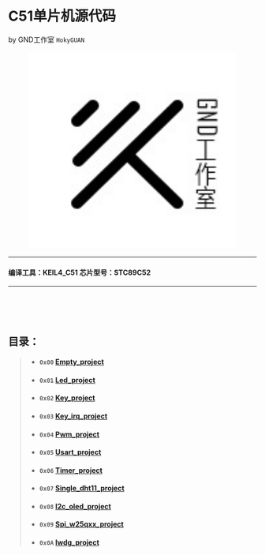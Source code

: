 # C51单片机源代码
by GND工作室 `HokyGUAN`

 <div align="center">
   <img src='../pic/GND-logo.jpg' height="400" width="420"/>
 </div>

***
#### 编译工具：KEIL4_C51 芯片型号：STC89C52
---

<br>
<br>
<br>

## 目录：


>* #### `0x00`  [Empty_project](./STC89C52/keil4_project/0.empty_project)
>* #### `0x01`  [Led_project](./STC89C52/keil4_project/1.led_project)
>* #### `0x02`  [Key_project](./STC89C52/keil4_project/2.key_project)
>* #### `0x03`  [Key_irq_project](./STC89C52/keil4_project/3.key_irq_project)
>* #### `0x04`  [Pwm_project](./STC89C52/keil4_project/4.pwm_project)
>* #### `0x05`  [Usart_project](./STC89C52/keil4_project/5.uart_project)
>* #### `0x06`  [Timer_project](./STC89C52/keil4_project/6.timer_project)
>* #### `0x07`  [Single_dht11_project](./STC89C52/keil4_project/7.single_dht11_project)
>* #### `0x08`  [I2c_oled_project](./STC89C52/keil4_project/8.i2c_oled_project)
>* #### `0x09`  [Spi_w25qxx_project](./STC89C52/keil4_project/9.spi_w25qxx_project)
>* #### `0x0A`  [Iwdg_project](./STC89C52/keil4_project/10.iwdg_project)
